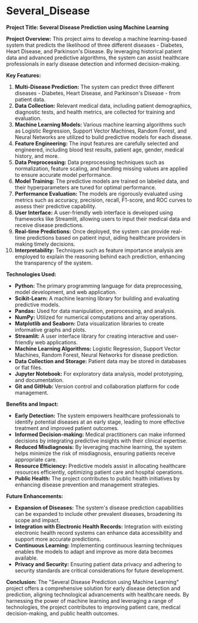 # Several_Disease

**Project Title: Several Disease Prediction using Machine Learning**

**Project Overview:**
This project aims to develop a machine learning-based system that predicts the likelihood of three different diseases - Diabetes, Heart Disease, and Parkinson's Disease. By leveraging historical patient data and advanced predictive algorithms, the system can assist healthcare professionals in early disease detection and informed decision-making.

**Key Features:**
1. **Multi-Disease Prediction:** The system can predict three different diseases - Diabetes, Heart Disease, and Parkinson's Disease - from patient data.
2. **Data Collection:** Relevant medical data, including patient demographics, diagnostic tests, and health metrics, are collected for training and evaluation.
3. **Machine Learning Models:** Various machine learning algorithms such as Logistic Regression, Support Vector Machines, Random Forest, and Neural Networks are utilized to build predictive models for each disease.
4. **Feature Engineering:** The input features are carefully selected and engineered, including blood test results, patient age, gender, medical history, and more.
5. **Data Preprocessing:** Data preprocessing techniques such as normalization, feature scaling, and handling missing values are applied to ensure accurate model performance.
6. **Model Training:** The predictive models are trained on labeled data, and their hyperparameters are tuned for optimal performance.
7. **Performance Evaluation:** The models are rigorously evaluated using metrics such as accuracy, precision, recall, F1-score, and ROC curves to assess their predictive capability.
8. **User Interface:** A user-friendly web interface is developed using frameworks like Streamlit, allowing users to input their medical data and receive disease predictions.
9. **Real-time Predictions:** Once deployed, the system can provide real-time predictions based on patient input, aiding healthcare providers in making timely decisions.
10. **Interpretability:** Techniques such as feature importance analysis are employed to explain the reasoning behind each prediction, enhancing the transparency of the system.

**Technologies Used:**
- **Python:** The primary programming language for data preprocessing, model development, and web application.
- **Scikit-Learn:** A machine learning library for building and evaluating predictive models.
- **Pandas:** Used for data manipulation, preprocessing, and analysis.
- **NumPy:** Utilized for numerical computations and array operations.
- **Matplotlib and Seaborn:** Data visualization libraries to create informative graphs and plots.
- **Streamlit:** A user interface library for creating interactive and user-friendly web applications.
- **Machine Learning Algorithms:** Logistic Regression, Support Vector Machines, Random Forest, Neural Networks for disease prediction.
- **Data Collection and Storage:** Patient data may be stored in databases or flat files.
- **Jupyter Notebook:** For exploratory data analysis, model prototyping, and documentation.
- **Git and GitHub:** Version control and collaboration platform for code management.

**Benefits and Impact:**
- **Early Detection:** The system empowers healthcare professionals to identify potential diseases at an early stage, leading to more effective treatment and improved patient outcomes.
- **Informed Decision-making:** Medical practitioners can make informed decisions by integrating predictive insights with their clinical expertise.
- **Reduced Misdiagnosis:** By leveraging machine learning, the system helps minimize the risk of misdiagnosis, ensuring patients receive appropriate care.
- **Resource Efficiency:** Predictive models assist in allocating healthcare resources efficiently, optimizing patient care and hospital operations.
- **Public Health:** The project contributes to public health initiatives by enhancing disease prevention and management strategies.

**Future Enhancements:**
- **Expansion of Diseases:** The system's disease prediction capabilities can be expanded to include other prevalent diseases, broadening its scope and impact.
- **Integration with Electronic Health Records:** Integration with existing electronic health record systems can enhance data accessibility and support more accurate predictions.
- **Continuous Learning:** Implementing continuous learning techniques enables the models to adapt and improve as more data becomes available.
- **Privacy and Security:** Ensuring patient data privacy and adhering to security standards are critical considerations for future development.

**Conclusion:**
The "Several Disease Prediction using Machine Learning" project offers a comprehensive solution for early disease detection and prediction, aligning technological advancements with healthcare needs. By harnessing the power of machine learning and leveraging a range of technologies, the project contributes to improving patient care, medical decision-making, and public health outcomes.
